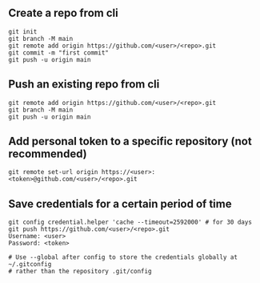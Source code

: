 ## Create a repo from cli
```
git init
git branch -M main
git remote add origin https://github.com/<user>/<repo>.git
git commit -m "first commit"
git push -u origin main
```

## Push an existing repo from cli
```
git remote add origin https://github.com/<user>/<repo>.git
git branch -M main
git push -u origin main
```

## Add personal token to a specific repository (not recommended)
```
git remote set-url origin https://<user>:<token>@github.com/<user>/<repo>.git
```

## Save credentials for a certain period of time
```
git config credential.helper 'cache --timeout=2592000' # for 30 days
git push https://github.com/<user>/<repo>.git
Username: <user>
Password: <token>

# Use --global after config to store the credentials globally at ~/.gitconfig
# rather than the repository .git/config
```
